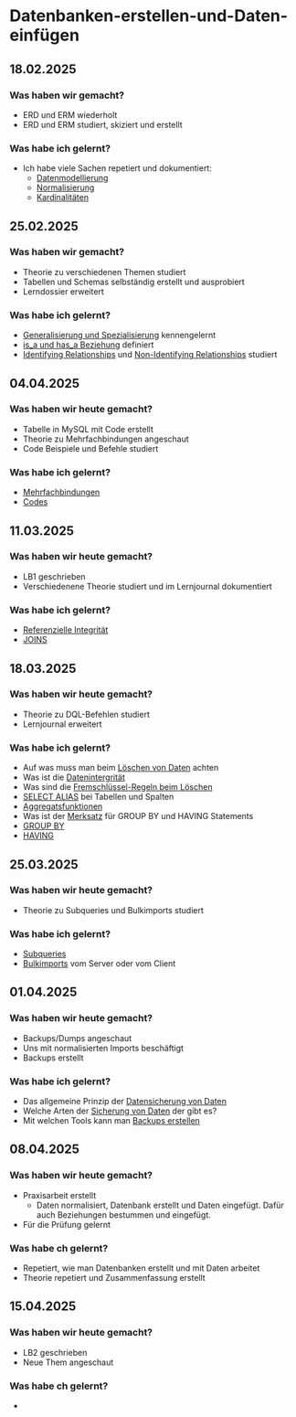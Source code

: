 # Datenbanken-erstellen-und-Daten-einfügen


## 18.02.2025
### Was haben wir gemacht?
- ERD und ERM wiederholt
- ERD und ERM studiert, skiziert und erstellt

### Was habe ich gelernt?
- Ich habe viele Sachen repetiert und dokumentiert:
  - [Datenmodellierung](https://github.com/jevshyl/Datenbanken-erstellen-und-Daten-einfuegen/tree/main/01_Repetition#datenmodellierung-theorie)
  - [Normalisierung](https://github.com/jevshyl/Datenbanken-erstellen-und-Daten-einfuegen/tree/main/01_Repetition#normalisierung)
  - [Kardinalitäten](https://github.com/jevshyl/Datenbanken-erstellen-und-Daten-einfuegen/tree/main/01_Repetition#kardinalitäten)

## 25.02.2025

### Was haben wir gemacht?
- Theorie zu verschiedenen Themen studiert
- Tabellen und Schemas selbständig erstellt und ausprobiert
- Lerndossier erweitert

### Was habe ich gelernt?
  - [Generalisierung und Spezialisierung](https://github.com/jevshyl/Datenbanken-erstellen-und-Daten-einfuegen/blob/main/02_Theorie_Tag2/README.md#generalisierung-und-spezialisierung) kennengelernt
  - [is_a und has_a Beziehung](https://github.com/jevshyl/Datenbanken-erstellen-und-Daten-einfuegen/blob/main/02_Theorie_Tag2/README.md#is_a-und-has_a-beziehungen) definiert
  - [Identifying Relationships](https://github.com/jevshyl/Datenbanken-erstellen-und-Daten-einfuegen/blob/main/02_Theorie_Tag2/README.md#identifying-relationship) und [Non-Identifying Relationships](https://github.com/jevshyl/Datenbanken-erstellen-und-Daten-einfuegen/blob/main/02_Theorie_Tag2/README.md#non-identifying-relationship) studiert


## 04.04.2025

### Was haben wir heute gemacht?
- Tabelle in MySQL mit Code erstellt
- Theorie zu Mehrfachbindungen angeschaut
- Code Beispiele und Befehle studiert


### Was habe ich gelernt?
- [Mehrfachbindungen](https://github.com/jevshyl/Datenbanken-erstellen-und-Daten-einfuegen/tree/main/03_Theorie_Tag3#mehrfachbindungen)
- [Codes](https://github.com/jevshyl/Datenbanken-erstellen-und-Daten-einfuegen/tree/main/03_Theorie_Tag3#codes)


## 11.03.2025

### Was haben wir heute gemacht?
- LB1 geschrieben
- Verschiedenene Theorie studiert und im Lernjournal dokumentiert

### Was habe ich gelernt?
- [Referenzielle Integrität](https://github.com/jevshyl/Datenbanken-erstellen-und-Daten-einfuegen/tree/main/04_Theorie_Tag4#referenzielle-integrit%C3%A4t)
- [JOINS](https://github.com/jevshyl/Datenbanken-erstellen-und-Daten-einfuegen/tree/main/04_Theorie_Tag4#JOINS)

## 18.03.2025

### Was haben wir heute gemacht?
- Theorie zu DQL-Befehlen studiert
- Lernjournal erweitert 

### Was habe ich gelernt?
- Auf was muss man beim [Löschen von Daten](https://github.com/jevshyl/Datenbanken-erstellen-und-Daten-einfuegen/blob/main/05_Theorie_Tag5/README.md#l%C3%B6schen-von-daten-in-professionellen-datenbank) achten
- Was ist die [Datenintergrität](https://github.com/jevshyl/Datenbanken-erstellen-und-Daten-einfuegen/blob/main/05_Theorie_Tag5/README.md#Datenintegrität)
- Was sind die [Fremschlüssel-Regeln beim Löschen](https://github.com/jevshyl/Datenbanken-erstellen-und-Daten-einfuegen/blob/main/05_Theorie_Tag5/README.md#Fremdschlüssel-Regeln-beim-Löschen)
- [SELECT ALIAS](https://github.com/jevshyl/Datenbanken-erstellen-und-Daten-einfuegen/blob/main/05_Theorie_Tag5/README.md#SELECT-ALIAS) bei Tabellen und Spalten
- [Aggregatsfunktionen](https://github.com/jevshyl/Datenbanken-erstellen-und-Daten-einfuegen/blob/main/05_Theorie_Tag5/README.md#Aggregatsfunktionen)
- Was ist der [Merksatz](https://github.com/jevshyl/Datenbanken-erstellen-und-Daten-einfuegen/blob/main/05_Theorie_Tag5/README.md#Merksatz) für GROUP BY und HAVING Statements
- [GROUP BY](https://github.com/jevshyl/Datenbanken-erstellen-und-Daten-einfuegen/blob/main/05_Theorie_Tag5/README.md#GROUP-BY)
- [HAVING](https://github.com/jevshyl/Datenbanken-erstellen-und-Daten-einfuegen/blob/main/05_Theorie_Tag5/README.md#HAVING)

## 25.03.2025

### Was haben wir heute gemacht?
- Theorie zu Subqueries und Bulkimports studiert

### Was habe ich gelernt?
- [Subqueries](https://github.com/jevshyl/Datenbanken-erstellen-und-Daten-einfuegen/tree/main/06_Theorie_Tag6#subquery)
- [Bulkimports](https://github.com/jevshyl/Datenbanken-erstellen-und-Daten-einfuegen/tree/main/06_Theorie_Tag6#bulkimport) vom Server oder vom Client


## 01.04.2025

### Was haben wir heute gemacht?
- Backups/Dumps angeschaut
- Uns mit normalisierten Imports beschäftigt
- Backups erstellt 

### Was habe ich gelernt?
- Das allgemeine Prinzip der [Datensicherung von Daten](https://github.com/jevshyl/Datenbanken-erstellen-und-Daten-einfuegen/blob/main/07_Theorie_Tag7/README.md#datensicherung-von-datenbanken)
- Welche Arten der [Sicherung von Daten](https://github.com/jevshyl/Datenbanken-erstellen-und-Daten-einfuegen/blob/main/07_Theorie_Tag7/README.md#sicherung-von-datenbanken) der gibt es?
- Mit welchen Tools kann man [Backups erstellen](https://github.com/jevshyl/Datenbanken-erstellen-und-Daten-einfuegen/blob/main/07_Theorie_Tag7/README.md#backups-erstellen)


## 08.04.2025

### Was haben wir heute gemacht?
- Praxisarbeit erstellt
  - Daten normalisiert, Datenbank erstellt und Daten eingefügt. Dafür auch Beziehungen bestummen und eingefügt.
- Für die Prüfung gelernt

### Was habe ch gelernt?
- Repetiert, wie man Datenbanken erstellt und mit Daten arbeitet
- Theorie repetiert und Zusammenfassung erstellt


## 15.04.2025

### Was haben wir heute gemacht?
- LB2 geschrieben
- Neue Them angeschaut

### Was habe ch gelernt?
- 

